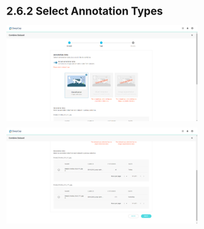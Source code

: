 # 2.6.2 Select Annotation Types

![If one of the source contains annotation file, the user can select the type to combine.](../../.gitbook/assets/con-2-6-4.png)



![The system will list all the labels of the selected type from each source dataset for the user to select.](../../.gitbook/assets/con-2-6-5.png)

